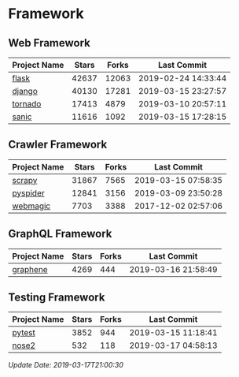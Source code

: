 # Framework

## Web Framework

| Project Name | Stars | Forks | Last Commit |
| ------------ | ----- | ----- | ----------- |
| [flask](https://github.com/pallets/flask) | 42637 | 12063 | 2019-02-24 14:33:44 |
| [django](https://github.com/django/django) | 40130 | 17281 | 2019-03-15 23:27:57 |
| [tornado](https://github.com/tornadoweb/tornado) | 17413 | 4879 | 2019-03-10 20:57:11 |
| [sanic](https://github.com/huge-success/sanic) | 11616 | 1092 | 2019-03-15 17:28:15 |

## Crawler Framework

| Project Name | Stars | Forks | Last Commit |
| ------------ | ----- | ----- | ----------- |
| [scrapy](https://github.com/scrapy/scrapy) | 31867 | 7565 | 2019-03-15 07:58:35 |
| [pyspider](https://github.com/binux/pyspider) | 12841 | 3156 | 2019-03-09 23:50:28 |
| [webmagic](https://github.com/code4craft/webmagic) | 7703 | 3388 | 2017-12-02 02:57:06 |

## GraphQL Framework

| Project Name | Stars | Forks | Last Commit |
| ------------ | ----- | ----- | ----------- |
| [graphene](https://github.com/graphql-python/graphene) | 4269 | 444 | 2019-03-16 21:58:49 |

## Testing Framework

| Project Name | Stars | Forks | Last Commit |
| ------------ | ----- | ----- | ----------- |
| [pytest](https://github.com/pytest-dev/pytest) | 3852 | 944 | 2019-03-15 11:18:41 |
| [nose2](https://github.com/nose-devs/nose2) | 532 | 118 | 2019-03-17 04:58:13 |

*Update Date: 2019-03-17T21:00:30*
